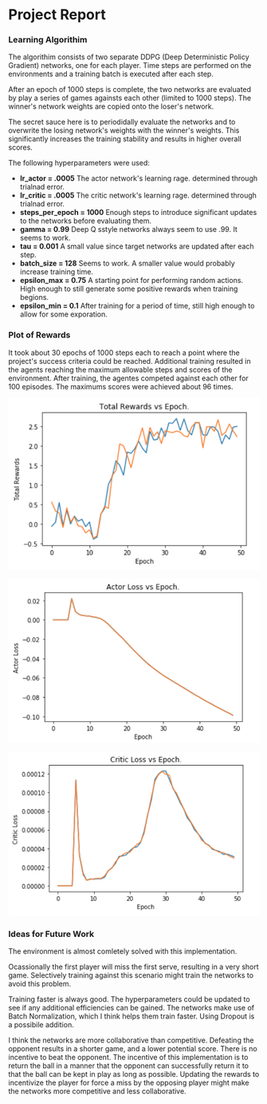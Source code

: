 # Project Report

### Learning Algorithim

The algorithim consists of two separate DDPG (Deep Deterministic Policy Gradient) networks, one for each player.  Time steps are performed on the environments and a training batch is executed after each step.

After an epoch of 1000 steps is complete, the two networks are evaluated by play a series of games againsts each other (limited to 1000 steps). The winner's network weights are copied onto the loser's network.

The secret sauce here is to periodidally evaluate the networks and to overwrite the losing network's weights with the winner's weights.  This significantly increases the training stability and results in higher overall scores.

The following hyperparameters were used:
 - **lr_actor = .0005** The actor network's learning rage.  determined through trialnad error.
 - **lr_critic = .0005** The critic network's learning rage.  determined through trialnad error.
 - **steps_per_epoch = 1000** Enough steps to introduce significant updates to the networks before evaluating them.
 - **gamma = 0.99** Deep Q sstyle networks always seem to use .99.  It seems to work.
 - **tau = 0.001** A small value since target networks are updated after each step.
 - **batch_size = 128** Seems to work.  A smaller value would probably increase training time.
 - **epsilon_max = 0.75** A starting point for performing random actions.  High enough to still generate some positive rewards when training begions.
 - **epsilon_min = 0.1** After training for a period of time, still high enough to allow for some exporation.

### Plot of Rewards

It took about 30 epochs of 1000 steps each to reach a point where the project's success criteria could be reached.  Additional training resulted in the agents reaching the maximum allowable steps and scores of the environment. After training, the agentes competed against each other for 100 episodes.  The maximums scores were achieved about 96 times.

![Rewards Loss vs Epoch](https://github.com/nathan-standafer/Reinforcement_Learning_Collaboration_and_Competition_Udacity_Project/raw/master/images/rewardsvsepoch.png)

![Actor Loss vs Epoch](https://github.com/nathan-standafer/Reinforcement_Learning_Collaboration_and_Competition_Udacity_Project/raw/master/images/actorlossvsepoch.png)

![Critic Loss vs Epoch](https://github.com/nathan-standafer/Reinforcement_Learning_Collaboration_and_Competition_Udacity_Project/raw/master/images/criticlossvsepoch.png)


### Ideas for Future Work

The environment is almost comletely solved with this implementation.  

Ocassionally the first player will miss the first serve, resulting in a very short game.  Selectively training against this scenario might train the networks to avoid this problem.

Training faster is always good. The hyperparameters could be updated to see if any additional efficiencies can be gained. The networks make use of Batch Normalization, which I think helps them train faster.  Using Dropout is a possibile addition.

I think the networks are more collaborative than competitive.  Defeating the opponent results in a shorter game, and a lower potential score.  There is no incentive to beat the opponent.  The incentive of this implementation is to return the ball in a manner that the opponent can successfully return it to that the ball can be kept in play as long as possible.  Updating the rewards to incentivize the player for force a miss by the opposing player might make the networks more competitive and less collaborative. 
